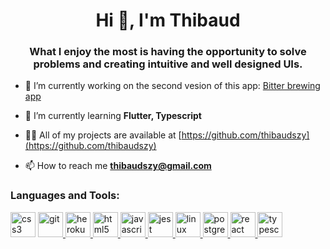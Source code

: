 <h1 align="center">Hi 👋, I'm Thibaud</h1>
<h3 align="center">What I enjoy the most is having the opportunity to solve problems and creating intuitive and well designed UIs. </h3>

- 🔭 I’m currently working on the second vesion of this app: [Bitter brewing app](https://github.com/thibaudszy/brewing-app-frontend)

- 🌱 I’m currently learning **Flutter, Typescript**

- 👨‍💻 All of my projects are available at [https://github.com/thibaudszy](https://github.com/thibaudszy)

- 📫 How to reach me **thibaudszy@gmail.com**


<h3 align="left">Languages and Tools:</h3>

<p align="left"> <a href="https://www.w3schools.com/css/" target="_blank"> <img src="https://logodix.com/logo/1111675.png" alt="css3"  width="40" height="40"/></a>
  <a href="https://git-scm.com/" target="_blank"> <img src="https://www.vectorlogo.zone/logos/git-scm/git-scm-icon.svg" alt="git" width="40" height="40"/> </a> 
  <a href="https://heroku.com" target="_blank"> <img src="https://www.vectorlogo.zone/logos/heroku/heroku-icon.svg" alt="heroku" width="40" height="40"/> </a> 
  <a href="https://www.w3.org/html/" target="_blank"> <img src="https://cdn.iconscout.com/icon/free/png-256/html5-10-569380.png" alt="html5" width="40" height="40"/> </a> 
  <a href="https://developer.mozilla.org/en-US/docs/Web/JavaScript" target="_blank"> <img src="https://upload.wikimedia.org/wikipedia/commons/6/6a/JavaScript-logo.png" alt="javascript" width="40" height="40"/> </a> 
  <a href="https://jestjs.io" target="_blank"> <img src="https://www.vectorlogo.zone/logos/jestjsio/jestjsio-icon.svg" alt="jest" width="40" height="40"/> </a> 
  <a href="https://www.linux.org/" target="_blank"> <img src="https://i.pinimg.com/originals/c7/b8/11/c7b8113247fecd83bd9b5ed5bd3f34d5.png" alt="linux" width="40" height="40"/> </a> 
  <a href="https://www.postgresql.org" target="_blank"> <img src="https://upload.wikimedia.org/wikipedia/commons/thumb/2/29/Postgresql_elephant.svg/1200px-Postgresql_elephant.svg.png" alt="postgresql" width="40" height="40"/> </a> 
  <a href="https://reactjs.org/" target="_blank"> <img src="https://miro.medium.com/max/500/1*cPh7ujRIfcHAy4kW2ADGOw.png" alt="react" width="40" height="40"/> </a>
   <a href="https://www.typescriptlang.org/" target="_blank"> <img src="https://upload.wikimedia.org/wikipedia/commons/thumb/4/4c/Typescript_logo_2020.svg/1200px-Typescript_logo_2020.svg.png" alt="typescript" width="40" height="40"/> </a> </p>

